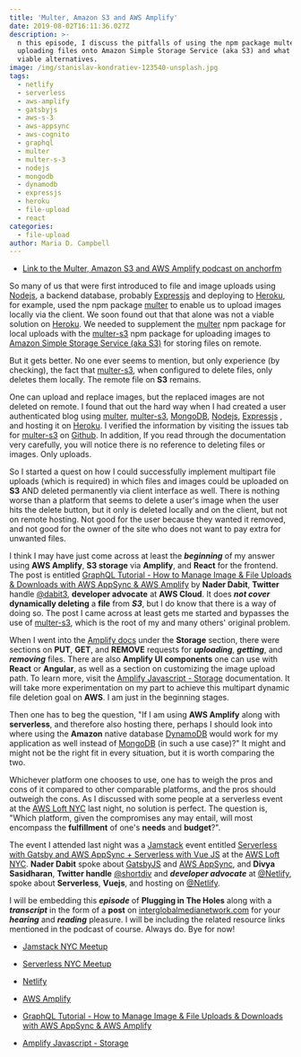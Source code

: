 ```yaml
---
title: 'Multer, Amazon S3 and AWS Amplify'
date: 2019-08-02T16:11:36.027Z
description: >-
  n this episode, I discuss the pitfalls of using the npm package multer-s3 for
  uploading files onto Amazon Simple Storage Service (aka S3) and what might be
  viable alternatives.
image: /img/stanislav-kondratiev-123540-unsplash.jpg
tags:
  - netlify
  - serverless
  - aws-amplify
  - gatsbyjs
  - aws-s-3
  - aws-appsync
  - aws-cognito
  - graphql
  - multer
  - multer-s-3
  - nodejs
  - mongodb
  - dynamodb
  - expressjs
  - heroku
  - file-upload
  - react
categories:
  - file-upload
author: Maria D. Campbell
---
```


-   [Link to the Multer, Amazon S3 and AWS Amplify podcast on anchorfm](https://anchor.fm/maria-campbell/episodes/Multer--Amazon-S3-and-AWS-Amplify-e4qqmr)

So many of us that were first introduced to file and image uploads using
[Nodejs](https://nodejs.org/en/), a backend database, probably
[Expressjs](https://expressjs.com/) and deploying to
[Heroku](https://www.heroku.com/), for example, used the npm package
[multer](https://www.npmjs.com/package/multer) to enable us to upload images
locally via the client. We soon found out that that alone was not a viable
solution on [Heroku](https://www.heroku.com/). We needed to supplement the
[multer](https://www.npmjs.com/package/multer) npm package for local uploads
with the [multer-s3](https://www.npmjs.com/package/multer-s3) npm package for
uploading images to
[Amazon Simple Storage Service (aka S3)](https://aws.amazon.com/s3/) for storing
files on remote.

But it gets better. No one ever seems to mention, but only experience (by
checking), the fact that [multer-s3](https://www.npmjs.com/package/multer-s3),
when configured to delete files, only deletes them locally. The remote file on
**S3** remains.

One can upload and replace images, but the replaced images are not deleted on
remote. I found that out the hard way when I had created a user authenticated
blog using [multer](https://www.npmjs.com/package/multer),
[multer-s3](https://www.npmjs.com/package/multer-s3),
[MongoDB](https://www.mongodb.com/), [Nodejs](https://nodejs.org/en/),
[Expressjs](https://expressjs.com/) , and hosting it on
[Heroku](https://www.heroku.com/). I verified the information by visiting the
issues tab for [multer-s3](https://www.npmjs.com/package/multer-s3) on
[Github](https://github.com/). In addition, If you read through the
documentation very carefully, you will notice there is no reference to deleting
files or images. Only uploads.

So I started a quest on how I could successfully implement multipart file
uploads (which is required) in which files and images could be uploaded on
**S3** AND deleted permanently via client interface as well. There is nothing
worse than a platform that seems to delete a user's image when the user hits the
delete button, but it only is deleted locally and on the client, but not on
remote hosting. Not good for the user because they wanted it removed, and not
good for the owner of the site who does not want to pay extra for unwanted
files.

I think I may have just come across at least the **_beginning_** of my answer
using **AWS Amplify**, **S3 storage** via **Amplify**, and **React** for the
frontend. The post is entitled
[GraphQL Tutorial - How to Manage Image & File Uploads & Downloads with AWS AppSync & AWS Amplify](https://dev.to/dabit3/graphql-tutorial-how-to-manage-image-file-uploads-downloads-with-aws-appsync-aws-amplify-hga)
by **Nader Dabit**, **Twitter** handle [@dabit3](https://twitter.com/dabit3),
**developer advocate** at **AWS Cloud**. It does **_not cover_** **dynamically
deleting** a **file** from **_S3_**, but I do know that there is a way of doing
so. The post I came across at least gets me started and bypasses the use of
[multer-s3](https://www.npmjs.com/package/multer-s3), which is the root of my
and many others' original problem.

When I went into the [Amplify docs](https://amplify.aws/community/) under the
**Storage** section, there were sections on **PUT**, **GET**, and **REMOVE**
requests for **_uploading_**, **_getting_**, and **_removing_** files. There are
also **Amplify UI components** one can use with **React** or **Angular**, as
well as a section on customizing the image upload path. To learn more, visit the
[Amplify Javascript - Storage](https://aws-amplify.github.io/docs/js/storage)
documentation. It will take more experimentation on my part to achieve this
multipart dynamic file deletion goal on **AWS**. I am just in the beginning
stages.

Then one has to beg the question, "If I am using **AWS Amplify** along with
**serverless**, and therefore also hosting there, perhaps I should look into
where using the **Amazon** native database
[DynamoDB](https://aws.amazon.com/dynamodb/) would work for my application as
well instead of [MongoDB](https://www.mongodb.com/) (in such a use case)?" It
might and might not be the right fit in every situation, but it is worth
comparing the two.

Whichever platform one chooses to use, one has to weigh the pros and cons of it
compared to other comparable platforms, and the pros should outweigh the cons.
As I discussed with some people at a serverless event at the
[AWS Loft NYC](https://aws.amazon.com/start-ups/loft/ny-loft/) last night, no
solution is perfect. The question is, "Which platform, given the compromises any
may entail, will most encompass the **fulfillment** of one's **needs** and
**budget**?".

The event I attended last night was a [Jamstack](https://jamstack.org/) event
entitled
[Serverless with Gatsby and AWS AppSync + Serverless with Vue JS](https://www.meetup.com/JAMstack-nyc/events/261268213/)
at the [AWS Loft NYC](https://aws.amazon.com/start-ups/loft/ny-loft/). **Nader
Dabit** spoke about [GatsbyJS](gatsbyjs.org/) and
[AWS AppSync](https://aws.amazon.com/appsync/), and **Divya Sasidharan**,
**Twitter handle** [@shortdiv](https://twitter.com/shortdiv) and **_developer
advocate_** at [@Netlify](https://twitter.com/Netlify), spoke about
**Serverless**, **Vuejs**, and hosting on
[@Netlify](https://twitter.com/Netlify).

I will be embedding this **_episode_** of **Plugging in The Holes** along with a
**_transcript_** in the form of a **post** on
[interglobalmedianetwork.com](https://www.interglobalmedianetwork.com/) for your
**_hearing_** and **_reading_** pleasure. I will be including the related
resource links mentioned in the podcast of course. Always do. Bye for now!

-   [Jamstack NYC Meetup](https://www.meetup.com/JAMstack-nyc/)

-   [Serverless NYC Meetup](https://www.meetup.com/Serverless-NYC/)

-   [Netlify](https://www.netlify.com/)

-   [AWS Amplify](https://aws-amplify.github.io/docs/js/start)

-   [GraphQL Tutorial - How to Manage Image & File Uploads & Downloads with AWS AppSync & AWS Amplify](https://dev.to/dabit3/graphql-tutorial-how-to-manage-image-file-uploads-downloads-with-aws-appsync-aws-amplify-hga)

-   [Amplify Javascript - Storage](https://aws-amplify.github.io/docs/js/storage)
